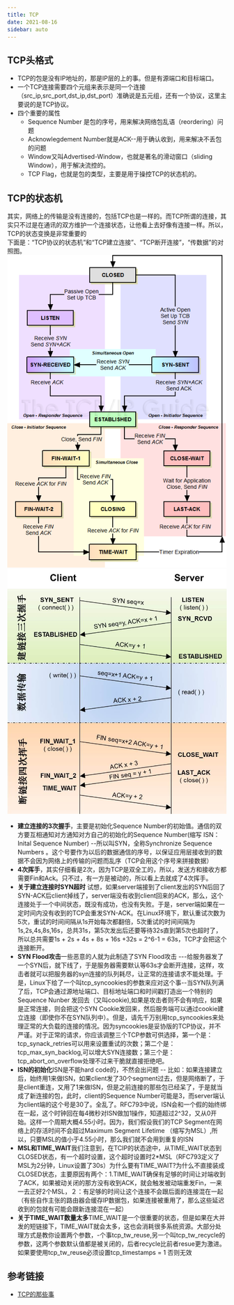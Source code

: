 ```yaml
---
title: TCP
date: 2021-08-16
sidebar: auto
---
```

## TCP头格式
- TCP的包是没有IP地址的，那是IP层的上的事。但是有源端口和目标端口。
- 一个TCP连接需要四个元组来表示是同一个连接（src_ip,src_port,dst_ip,dst_port）准确说是五元组，还有一个协议，这里主要说的是TCP协议。
- 四个重要的属性
  - Sequence Number 是包的序号，用来解决网络包乱语（reordering）问题
  - Acknowlegdement Number就是ACK--用于确认收到，用来解决不丢包的问题
  - Window又叫Advertised-Window，也就是著名的滑动窗口（sliding Window），用于解决流控的。
  - TCP Flag，也就是包的类型，主要是用于操控TCP的状态机的。
## TCP的状态机
其实，网络上的传输是没有连接的，包括TCP也是一样的。而TCP所谓的连接，其实只不过是在通讯的双方维护一个连接状态，让他看上去好像有连接一样。所以，TCP的状态变换是非常重要的</br>
下面是：“TCP协议的状态机”和“TCP建立连接”、“TCP断开连接”，“传数据”的对照图。
![An image](/docs/net/tcpfsm.png)
![An image](/docs/net/tcp_open_close.jpg)
- **建立连接的3次握手**，主要是初始化Sequence Number的初始值。通信的双方要互相通知对方通知对方自己的初始化的Sequence Number(缩写 ISN：Inital Sequence Number) --所以叫SYN，全称Synchronize Sequence Numbers 。这个号要作为以后的数据通信的序号，以保证应用层接收到的数据不会因为网络上的传输的问题而乱序（TCP会用这个序号来拼接数据）
- **4次挥手**，其实仔细看是2次，因为TCP是双全工的，所以，发送方和接收方都需要Fin和Ack。只不过，有一方是被动的，所以看上去就成了4次挥手。
- **关于建立连接时SYN超时** 试想，如果server端接到了client发出的SYN后回了SYN-ACK后client掉线了，server端没有收到client回来的ACK，那么，这个连接处于一个中间状态，既没有成功，也没有失败。于是，server端如果在一定时间内没有收到的TCP会重发SYN-ACK。在Linux环境下，默认重试次数为5次，重试的时间间隔从1s开始每次都翻倍，5次重试的时间间隔为1s,2s,4s,8s,16s，总共31s，第5次发出后还要等待32s直到第5次也超时了，所以总共需要1s + 2s + 4s + 8s + 16s +32s = 2^6-1 = 63s，TCP才会把这个连接断开。
- **SYN Flood攻击**一些恶意的人就为此制造了SYN Flood攻击 ---给服务器发了一个SYN后，就下线了，于是服务器需要默认等63s才会断开连接，这样，攻击者就可以把服务器的syn连接的队列耗尽，让正常的连接请求不能处理。于是，Linux下给了一个叫tcp_syncookies的参数来应对这个事--当SYN队列满了后，TCP会通过源地址端口、目标地址端口和时间戳打造出一个特别的Sequence Nunber 发回去（又叫cookie),如果是攻击者则不会有响应，如果是正常连接，则会把这个SYN Cookie发回来，然后服务端可以通过cookie建立连接（即使你不在SYN队列中）。但是，请先千万别用tcp_syncookies来处理正常的大负载的连接的情况。因为syncookies是妥协版的TCP协议，并不严谨。对于正常的请求，你应该调整三个TCP参数可供选择，第一个是：tcp_synack_retries可以用来设置重试的次数；第二个是：tcp_max_syn_backlog,可以增大SYN连接数；第三个是：tcp_abort_on_overflow处理不过来干脆就直接拒绝吧。
- **ISN的初始化**ISN是不能hard code的，不然会出问题 -- 比如：如果连接建立后，始终用1来做ISN，如果client发了30个segment过去，但是网络断了，于是client重连，又用了1来做ISN，但是之前连接的那些包已经呆了，于是就当成了新连接的包，此时，client的Sequence Number可能是3，而server端认为client端的这个号是30了。全乱了。RFC793中说，ISN会和一个假的始终绑在一起，这个时钟回在每4微秒对ISN做加1操作，知道超过2^32，又从0开始。这样一个周期大概4.55小时。因为，我们假设我们的TCP Segment在网络上的存活时间不会超过Maximum Segment Lifetime （缩写为MSL）,所以，只要MSL的值小于4.55小时，那么我们就不会用到重复的ISN
- **MSL和TIME_WAIT**我们注意到，在TCIP的状态途中，从TIME_WAIT状态到CLOSED状态，有一个超时设置，这个超时设置时2*MSL（RFC793定义了MSL为2分钟，Linux设置了30s）为什么要有TIME_WAIT?为什么不直接装成CLOSED状态，主要原因有两个：1.TIME_WAIT确保有足够的时间让对端收到了ACK，如果被动关闭的那方没有收到ACK，就会触发被动端重发Fin，一来一去正好2个MSL，２：有足够的时间让这个连接不会跟后面的连接混在一起（有些自作主张的路由器会缓存IP数据包，如果连接被重用了，那么这些延迟收到的包就有可能会跟新连接混在一起）
- **关于TIME_WAIT数量太多**TIME_WAIT是一个很重要的状态，但是如果在大并发的短链接下，TIME_WAIT就会太多，这也会消耗很多系统资源。大部分处理方式是教你设置两个参数，-个事tcp_tw_reuse,另一个叫tcp_tw_recycle的参数，这两个参数默认值都是被关闭的，后者recycle比前者resue更为激进。如果要使用tcp_tw_reuse必须设置tcp_timestamps = 1 否则无效

## 参考链接

- [TCP的那些事](https://coolshell.cn/articles/11564.html) 